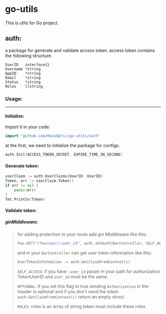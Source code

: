 # go-utils

This is utils for Go project.

## auth:
a package for generate and validate access token.
access token contains the following structure.
```
UserID   interface{}
Username *string    
AppID    *string    
Email    *string    
Status   *string    
Roles    []string   
``` 

### Usage:

---

#### Initialize:

Import it in your code:

```go
import "github.com/RezaOptic/go-utils/auth"
```

at the first, we need to initialize the package for configs.
```go
auth.Init(ACCESS_TOKEN_SECRET, EXPIRE_TIME_IN_SECOND)
```

#### Generate token:
```go
userClaim := auth.UserClaims{UserID: UserID}
Token, err := userClaim.Token()
if err != nil {
	panic(err)
}
fmt.Println(Token)
```

#### Validate token:

##### ginMiddleware:

> for adding protection to your route add gin Middleware like this:
> ```go
> Foo.GET("/foo/user/:user_id", auth.JwtAuth(BarController, SELF_ACCESS, OPTIONAL, ROLES))
> ```
> and in your `BarController` can get user token information like this:
> ```go
> UserTokenInfotmation := auth.GetClaimFromContext(c)
> ```
>
> `SELF_ACCESS`: if you have `:user_id` param in your path for authorization TokenUserID and `user_id` must be the same.
>
> `OPTIONAL`: if you set this flag to true sending `Authorization` in the header is optional and if you don't send the token `auth.GetClaimFromContext(c)` return an empty struct.
>
> `ROLES`: roles is an array of string token must include these roles.
